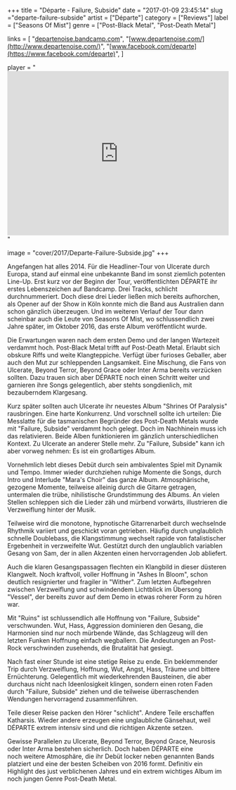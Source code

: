 +++
title = "Départe - Failure, Subside"
date = "2017-01-09 23:45:14"
slug ="departe-failure-subside"
artist = ["Départe"]
category = ["Reviews"]
label = ["Seasons Of Mist"]
genre = ["Post-Black Metal", "Post-Death Metal"]

links = [
    "[departenoise.bandcamp.com](https://departenoise.bandcamp.com)",
    "[www.departenoise.com/](http://www.departenoise.com/)",
    "[www.facebook.com/departe](https://www.facebook.com/departe)",
]

player = "<iframe style='border: 0; width: 100%; height: 373px;' src='https://bandcamp.com/EmbeddedPlayer/album=3950608670/size=large/bgcol=333333/linkcol=ffffff/artwork=none/transparent=true/' ></iframe>"

image = "cover/2017/Departe-Failure-Subside.jpg"
+++

Angefangen hat alles 2014. Für die Headliner-Tour von Ulcerate durch Europa, stand auf einmal eine unbekannte Band im sonst ziemlich potenten Line-Up. Erst kurz vor der Beginn der Tour, veröffentlichten DÉPARTE ihr erstes Lebenszeichen auf Bandcamp. Drei Tracks, schlicht durchnummeriert. Doch diese drei Lieder ließen mich bereits aufhorchen, als Opener auf der Show in Köln konnte mich die Band aus Australien dann schon gänzlich überzeugen. Und im weiteren Verlauf der Tour dann scheinbar auch die Leute von Seasons Of Mist, wo schlussendlich zwei Jahre später, im Oktober 2016, das erste Album veröffentlicht wurde.

Die Erwartungen waren nach dem ersten Demo und der langen Wartezeit verdammt hoch. Post-Black Metal trifft auf Post-Death Metal. Erlaubt sich obskure Riffs und weite Klangteppiche. Verfügt über furioses Geballer, aber auch den Mut zur schleppenden Langsamkeit. Eine Mischung, die Fans von Ulcerate, Beyond Terror, Beyond Grace oder Inter Arma bereits verzücken sollten. Dazu trauen sich aber DÉPARTE noch einen Schritt weiter und garnieren ihre Songs gelegentlich, aber stehts songdienlich, mit bezauberndem Klargesang.

Kurz später sollten auch Ulcerate ihr neuestes Album "Shrines Of Paralysis" rausbringen. Eine harte Konkurrenz. Und vorschnell sollte ich urteilen: Die Messlatte für die tasmanischen Begründer des Post-Death Metals wurde mit "Failure, Subside" verdammt hoch gelegt. Doch im Nachhinein muss ich das relativieren. Beide Alben funktionieren im gänzlich unterschiedlichen Kontext. Zu Ulcerate an anderer Stelle mehr. Zu "Failure, Subside" kann ich aber vorweg nehmen: Es ist ein großartiges Album.

Vornehmlich lebt dieses Debüt durch sein ambivalentes Spiel mit Dynamik und Tempo. Immer wieder durchziehen ruhige Momente die Songs, durch Intro und Interlude "Mara's Choir" das ganze Album. Atmosphärische, gezogene Momente, teilweise alleinig durch die Gitarre getragen, untermalen die trübe, nihilistische Grundstimmung des Albums. An vielen Stellen schleppen sich die Lieder zäh und mürbend vorwärts, illustrieren die Verzweiflung hinter der Musik.

Teilweise wird die monotone, hypnotische Gitarrenarbeit durch wechselnde Rhythmik variiert und geschickt voran getrieben. Häufig durch unglaublich schnelle Doublebass, die Klangstimmung wechselt rapide von fatalistischer Ergebenheit in verzweifelte Wut. Gestützt durch den unglaublich variablen Gesang von Sam, der in allen Akzenten einen hervorragenden Job abliefert.

Auch die klaren Gesangspassagen flechten ein Klangbild in dieser düsteren Klangwelt. Noch kraftvoll, voller Hoffnung in "Ashes In Bloom", schon deutlich resignierter und fragiler in "Wither". Zum letzten Aufbegehren zwischen Verzweiflung und schwindendem Lichtblick im Übersong "Vessel", der bereits zuvor auf dem Demo in etwas roherer Form zu hören war.

Mit "Ruins" ist schlussendlich alle Hoffnung von "Failure, Subside" verschwunden. Wut, Hass, Aggression dominieren den Gesang, die Harmonien sind nur noch mürbende Wände, das Schlagzeug will den letzten Funken Hoffnung einfach wegballern. Die Andeutungen an Post-Rock verschwinden zusehends, die Brutalität hat gesiegt.

Nach fast einer Stunde ist eine stetige Reise zu ende. Ein beklemmender Trip durch Verzweiflung, Hoffnung, Wut, Angst, Hass, Träume und bittere Ernüchterung. Gelegentlich mit wiederkehrenden Bausteinen, die aber durchaus nicht nach Ideenlosigkeit klingen, sondern einen roten Faden durch "Failure, Subside" ziehen und die teilweise überraschenden Wendungen hervorragend zusammenführen.

Teile dieser Reise packen den Hörer "schlicht". Andere Teile erschaffen Katharsis. Wieder andere erzeugen eine unglaubliche Gänsehaut, weil DÉPARTE extrem intensiv sind und die richtigen Akzente setzen.

Gewisse Parallelen zu Ulcerate, Beyond Terror, Beyond Grace, Neurosis oder Inter Arma bestehen sicherlich. Doch haben DÉPARTE eine noch weitere Atmosphäre, die ihr Debüt locker neben genannten Bands platziert und eine der besten Scheiben von 2016 formt. Definitiv ein Highlight des just verblichenen Jahres und ein extrem wichtiges Album im noch jungen Genre Post-Death Metal.
